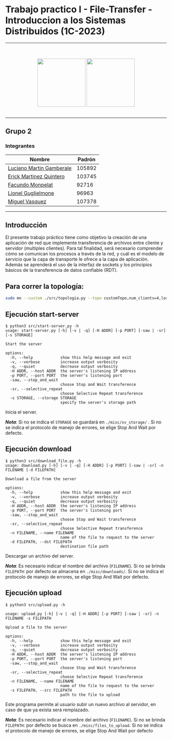 # Trabajo practico I - File-Transfer - Introduccion a los Sistemas Distribuidos (1C-2023)


---


<p align="center">
<br>
<br>
  <img src="https://www.estudiaradistancia.com.ar/logos/original/logo-universidad-de-buenos-aires.webp" height=150 />
  <img  src="https://confedi.org.ar/wp-content/uploads/2020/09/fiuba_logo.jpg" height="150">
<br>
<br>
</p>

---


## Grupo 2

### Integrantes

| Nombre                                                              | Padrón |
| ------------------------------------------------------------------- | ------ |
| [Luciano Martin Gamberale](https://github.com/lucianogamberale)     | 105892 |
| [Erick Martinez Quintero](https://github.com/erick12m)              | 103745 |
| [Facundo Monpelat](https://github.com/fmonpelat)                    |  92716 |
| [Lionel Guglielmone](https://github.com/lionelguglielmone)          |  96963 |
| [Miguel Vasquez](https://github.com/MiguelV5)                       | 107378 |

---

## Introducción

El presente trabajo práctico tiene como objetivo la creación de una aplicación de red que implemente transferencia de archivos
entre cliente y servidor (multiples clientes).
Para tal finalidad, será necesario comprender cómo se comunican los procesos a través de la red, y cuál es el modelo de servicio que la capa de transporte le ofrece a la capa de aplicación. Además se aprenderá el uso de la interfaz de
sockets y los principios básicos de la transferencia de datos confiable (RDT).

## Para correr la topología:
```bash
sudo mn --custom ./src/topologia.py --topo customTopo,num_clients=4,loss_percent=10 --mac -x
```


## Ejecución start-server

```
$ python3 src/start-server.py -h
usage: start-server.py [-h] [-v | -q] [-H ADDR] [-p PORT] [-saw | -sr] [-s STORAGE]

Start the server

options:
  -h, --help            show this help message and exit
  -v, --verbose         increase output verbosity
  -q, --quiet           decrease output verbosity
  -H ADDR, --host ADDR  the server's listening IP address
  -p PORT, --port PORT  the server's listening port
  -saw, --stop_and_wait
                        choose Stop and Wait transference
  -sr, --selective_repeat
                        choose Selective Repeat transference
  -s STORAGE, --storage STORAGE
                        specify the server's storage path
```

Inicia el server.

***Nota***:
Si no se indica el `STORAGE` se guardará en `./misc/sv_storage/` .
Si no se indica el protocolo de manejo de errores, se elige Stop And Wait por defecto.

## Ejecución download

```
$ python3 src/download_file.py -h
usage: download.py [-h] [-v | -q] [-H ADDR] [-p PORT] [-saw | -sr] -n FILENAME [-d FILEPATH]

Download a file from the server

options:
  -h, --help            show this help message and exit
  -v, --verbose         increase output verbosity
  -q, --quiet           decrease output verbosity
  -H ADDR, --host ADDR  the server's listening IP address
  -p PORT, --port PORT  the server's listening port
  -saw, --stop_and_wait
                        choose Stop and Wait transference
  -sr, --selective_repeat
                        choose Selective Repeat transference
  -n FILENAME, --name FILENAME
                        name of the file to request to the server
  -d FILEPATH, --dst FILEPATH
                        destination file path
```

Descargar un archivo del server. 

***Nota***:
Es necesario indicar el nombre del archivo (`FILENAME`).
Si no se brinda `FILEPATH`: por defecto se almacena en `./misc/downloads/`.
Si no se indica el protocolo de manejo de errores, se elige Stop And Wait por defecto.

## Ejecución upload

```
$ python3 src/upload.py -h

usage: upload.py [-h] [-v | -q] [-H ADDR] [-p PORT] [-saw | -sr] -n FILENAME -s FILEPATH

Upload a file to the server

options:
  -h, --help            show this help message and exit
  -v, --verbose         increase output verbosity
  -q, --quiet           decrease output verbosity
  -H ADDR, --host ADDR  the server's listening IP address
  -p PORT, --port PORT  the server's listening port
  -saw, --stop_and_wait
                        choose Stop and Wait transference
  -sr, --selective_repeat
                        choose Selective Repeat transference
  -n FILENAME, --name FILENAME
                        name of the file to request to the server
  -s FILEPATH, --src FILEPATH
                        path to the file to upload
```


Este programa permite al usuario subir un nuevo archivo al servidor, en caso de que ya exista será remplazado.

***Nota***:
Es necesario indicar el nombre del archivo (`FILENAME`).
Si no se brinda `FILEPATH`: por defecto se busca en `./misc/files_to_upload`.
Si no se indica el protocolo de manejo de errores, se elige Stop And Wait por defecto

